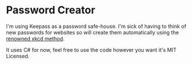 # Password Creator
I'm using Keepass as a password safe-house. I'm sick of having to think of new passwords for websites so will create them automatically using the [renowned xkcd method](https://xkcd.com/936/).

It uses C# for now, feel free to use the code however you want it's MIT Licensed.